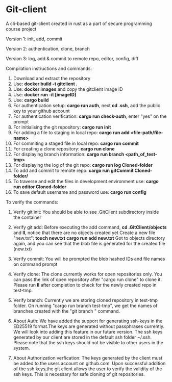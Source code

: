 # Git-client
A cli-based git-client created in rust as a part of secure programming course project

Version 1: init, add, commit

Version 2: authentication, clone, branch

Version 3: log, add & commit to remote repo, editor, config, diff

Compilation instructions and commands:
1) Download and extract the repository
2) Use: **docker build -t gitclient .**
3) Use: **docker images** and copy the gitclient image ID
4) Use: **docker run -it [imageID]**
5) Use: **cargo build**
6) For authentication setup: **cargo run auth**, next **cd .ssh**, add the public key to your github account
7) For authentication verification: **cargo run check-auth**, enter "yes" on the prompt
8) For initialising the git repository: **cargo run init**
9) For adding a file to staging in local repo: **cargo run add <file-path/file-name>**
10) For commiting a staged file in local repo: **cargo run commit**
11) For creating a clone repository: **cargo run clone <git-repo-url>**
12) For displaying branch information: **cargo run branch <path_of_test-tmp>**
13) For displaying the log of the git repo: **cargo run log Cloned-folder**
14) To add and commit to remote repo: **cargo run gitCommit Cloned-folder/ <file-name> <commit-message>**
15) To traverse and edit the files in development environment use: **cargo run editor Cloned-folder**
16) To save default username and password use: **cargo run config <username> <email>**
  
To verify the commands:
1) Verify git init:
You should be able to see .GitClient subdirectory inside the container

2) Verify git add:
Before executing the add command, **cd .GitClient/objects** and **ll**, notice that there are no objects created yet
Create a new file "new.txt": **touch new.txt**
**cargo run add new.txt**
Got to objects directory again, and you can see that the blob file is generated for the created file (new.txt)

3) Verify commit:
You will be prompted the blob hashed IDs and file names on command prompt

4) Verify clone:
The clone currently works for open repositories only. You can pass the link of open repository after "cargo run clone" to clone it. Please run **ll** after completion to check for the newly created repo in test-tmp.
  
5) Verify branch:
Currently we are storing cloned repository in test-tmp folder. On running "cargo run branch test-tmp", we get the names of branches created with the "git branch <new-branch-name>" command.
  
6) About Auth:
We have added the support for generating ssh-keys in the ED25519 format.The keys are generated without passphrases currently. We will look into adding this feature in our future version. The ssh keys generated by our client are stored in the default ssh folder ~/.ssh. Please note that the ssh keys should not be visible to other users in the system.

7) About Authorization verfication:
The keys generated by the client must be added to the users account on github.com. Upon successful addition of the ssh keys,the git client allows the user to verify the validity of the ssh keys. This is necessary for safe cloning of git repositories.
